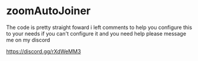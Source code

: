 # zoomAutoJoiner

The code is pretty straight foward i left comments to help you configure this to your needs if you can't configure it and you need help please message me on my discord

https://discord.gg/rXdWeMM3
